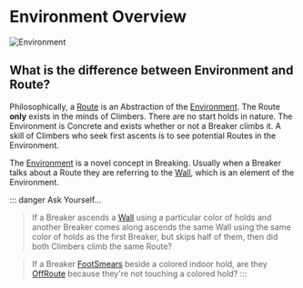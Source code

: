 # Environment Overview

![Environment](/EnvironmentImage.png)

## What is the difference between Environment and Route?

Philosophically, a [Route](/reference/Route/RouteOverview) is an Abstraction of the [Environment](/reference/Environment/EnvironmentOverview). The Route **only** exists in the minds of Climbers. There are no start holds in nature. The Environment is Concrete and exists whether or not a Breaker climbs it. A skill of Climbers who seek first ascents is to see potential Routes in the Environment.

The [Environment](/reference/Envrionment/EnvironmentOverview) is a novel concept in Breaking. Usually when a Breaker talks about a Route they are referring to the [Wall](/reference/Environment/Wall/Overview), which is an element of the Environment.

::: danger Ask Yourself...
> If a Breaker ascends a [Wall](/reference/Environment/Wall/Overview) using a particular color of holds and another Breaker comes along ascends the same Wall using the same color of holds as the first Breaker, but skips half of them, then did both Climbers climb the same Route?


> If a Breaker [FootSmears](/reference/Move/FootMove/FootSmear) beside a colored indoor hold, are they [OffRoute](/reference/Glossary/Glossary#offroute) because they're not touching a colored hold?
:::